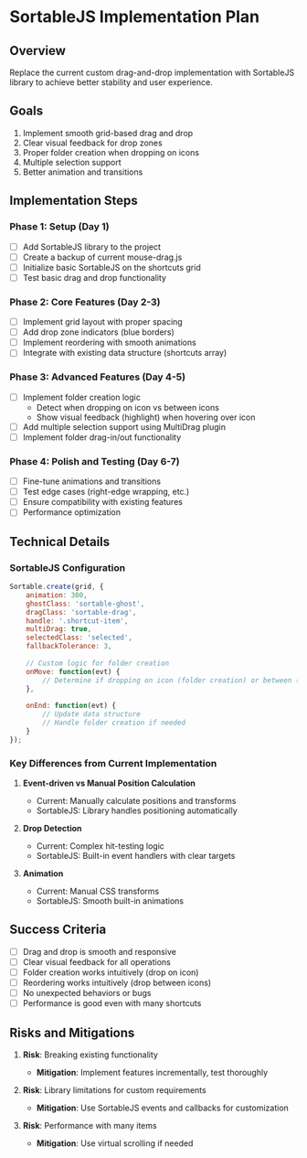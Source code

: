 # SortableJS Implementation Plan

## Overview
Replace the current custom drag-and-drop implementation with SortableJS library to achieve better stability and user experience.

## Goals
1. Implement smooth grid-based drag and drop
2. Clear visual feedback for drop zones
3. Proper folder creation when dropping on icons
4. Multiple selection support
5. Better animation and transitions

## Implementation Steps

### Phase 1: Setup (Day 1)
- [ ] Add SortableJS library to the project
- [ ] Create a backup of current mouse-drag.js
- [ ] Initialize basic SortableJS on the shortcuts grid
- [ ] Test basic drag and drop functionality

### Phase 2: Core Features (Day 2-3)
- [ ] Implement grid layout with proper spacing
- [ ] Add drop zone indicators (blue borders)
- [ ] Implement reordering with smooth animations
- [ ] Integrate with existing data structure (shortcuts array)

### Phase 3: Advanced Features (Day 4-5)
- [ ] Implement folder creation logic
  - Detect when dropping on icon vs between icons
  - Show visual feedback (highlight) when hovering over icon
- [ ] Add multiple selection support using MultiDrag plugin
- [ ] Implement folder drag-in/out functionality

### Phase 4: Polish and Testing (Day 6-7)
- [ ] Fine-tune animations and transitions
- [ ] Test edge cases (right-edge wrapping, etc.)
- [ ] Ensure compatibility with existing features
- [ ] Performance optimization

## Technical Details

### SortableJS Configuration
```javascript
Sortable.create(grid, {
    animation: 300,
    ghostClass: 'sortable-ghost',
    dragClass: 'sortable-drag',
    handle: '.shortcut-item',
    multiDrag: true,
    selectedClass: 'selected',
    fallbackTolerance: 3,
    
    // Custom logic for folder creation
    onMove: function(evt) {
        // Determine if dropping on icon (folder creation) or between (reorder)
    },
    
    onEnd: function(evt) {
        // Update data structure
        // Handle folder creation if needed
    }
});
```

### Key Differences from Current Implementation
1. **Event-driven vs Manual Position Calculation**
   - Current: Manually calculate positions and transforms
   - SortableJS: Library handles positioning automatically

2. **Drop Detection**
   - Current: Complex hit-testing logic
   - SortableJS: Built-in event handlers with clear targets

3. **Animation**
   - Current: Manual CSS transforms
   - SortableJS: Smooth built-in animations

## Success Criteria
- [ ] Drag and drop is smooth and responsive
- [ ] Clear visual feedback for all operations
- [ ] Folder creation works intuitively (drop on icon)
- [ ] Reordering works intuitively (drop between icons)
- [ ] No unexpected behaviors or bugs
- [ ] Performance is good even with many shortcuts

## Risks and Mitigations
1. **Risk**: Breaking existing functionality
   - **Mitigation**: Implement features incrementally, test thoroughly

2. **Risk**: Library limitations for custom requirements
   - **Mitigation**: Use SortableJS events and callbacks for customization

3. **Risk**: Performance with many items
   - **Mitigation**: Use virtual scrolling if needed